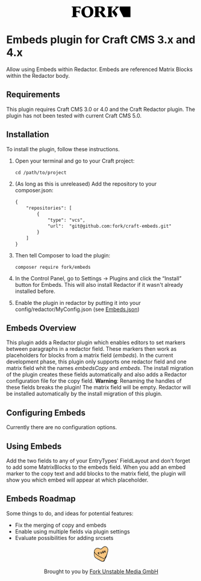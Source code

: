 <div align="center">
  <a href="https://www.fork.de">
    <img src="./assets/fork-logo.png" width="156" height="30" alt="Fork Logo" />
  </a>
</div>

# Embeds plugin for Craft CMS 3.x and 4.x

Allow using Embeds within Redactor. Embeds are referenced Matrix Blocks within the Redactor body.

## Requirements

This plugin requires Craft CMS 3.0 or 4.0 and the Craft Redactor plugin.
The plugin has not been tested with current Craft CMS 5.0.

## Installation

To install the plugin, follow these instructions.

1. Open your terminal and go to your Craft project:
   ```
   cd /path/to/project
   ```
2. (As long as this is unreleased) Add the repository to your composer.json:
   ```
   {
       "repositories": [
           {
               "type": "vcs",
               "url":  "git@github.com:fork/craft-embeds.git"
           }
       ]
   }
   ```
3. Then tell Composer to load the plugin:
   ```
   composer require fork/embeds
   ```
4. In the Control Panel, go to Settings → Plugins and click the “Install” button for Embeds. This will also install
   Redactor if it wasn't already installed before.

5. Enable the plugin in redactor by putting it into your config/redactor/MyConfig.json (see [Embeds.json](src/config/redactor/Embeds.json))

## Embeds Overview

This plugin adds a Redactor plugin which enables editors to set markers between paragraphs in a redactor field. These
markers then work as placeholders for blocks from a matrix field (_embeds_). In the current development phase, this
plugin only supports one redactor field and one matrix field whit the names _embedsCopy_ and _embeds_. The install
migration of the plugin creates these fields automatically and also adds a Redactor configuration file for the copy
field. **Warning**: Renaming the handles of these fields breaks the plugin! The matrix field will be empty. Redactor
will be installed automatically by the install migration of this plugin.

## Configuring Embeds

Currently there are no configuration options.

## Using Embeds

Add the two fields to any of your EntryTypes' FieldLayout and don't forget to add some MatrixBlocks to the embeds field.
When you add an embed marker to the copy text and add blocks to the matrix field, the plugin will show you which embed
will appear at which placeholder.

## Embeds Roadmap

Some things to do, and ideas for potential features:

- Fix the merging of copy and embeds
- Enable using multiple fields via plugin settings
- Evaluate possibilities for adding srcsets

<div align="center">
  <img src="./assets/heart.png" width="38" height="41" alt="Fork Logo" />

  <p>Brought to you by <a href="https://www.fork.de">Fork Unstable Media GmbH</a></p>
</div>
